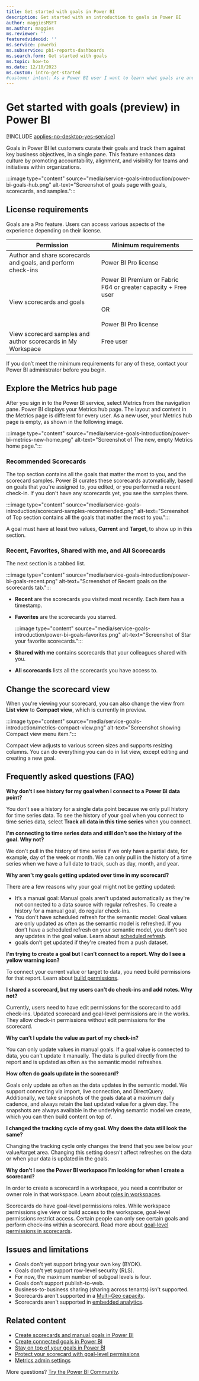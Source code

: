 ```yaml
---
title: Get started with goals in Power BI
description: Get started with an introduction to goals in Power BI
author: maggiesMSFT
ms.author: maggies
ms.reviewer: ''
featuredvideoid: ''
ms.service: powerbi
ms.subservice: pbi-reports-dashboards
ms.search.form: Get started with goals
ms.topic: how-to
ms.date: 12/10/2023
ms.custom: intro-get-started
#customer intent: As a Power BI user I want to learn what goals are and how to use Goals in my Power BI scorecards.
---
```

# Get started with goals (preview) in Power BI

[!INCLUDE [applies-no-desktop-yes-service](../includes/applies-no-desktop-yes-service.md)]

Goals in Power BI let customers curate their goals and track them against key business objectives, in a single pane. This feature enhances data culture by promoting accountability, alignment, and visibility for teams and initiatives within organizations.

:::image type="content" source="media/service-goals-introduction/power-bi-goals-hub.png" alt-text="Screenshot of goals page with goals, scorecards, and samples.":::

## License requirements

Goals are a Pro feature. Users can access various aspects of the experience depending on their license.

|Permission  |Minimum requirements  |
|---------|---------|
|Author and share scorecards and goals, and perform check-ins | Power BI Pro license |
|View scorecards and goals  | Power BI Premium or Fabric F64 or greater capacity + Free user <br><br>OR <br><br>Power BI Pro license |
|View scorecard samples and author scorecards in My Workspace  |  Free user |

If you don’t meet the minimum requirements for any of these, contact your Power BI administrator before you begin.  

## Explore the Metrics hub page

After you sign in to the Power BI service, select Metrics from the navigation pane. Power BI displays your Metrics hub page. The layout and content in the Metrics page is different for every user. As a new user, your Metrics hub page is empty, as shown in the following image.

:::image type="content" source="media/service-goals-introduction/power-bi-metrics-new-home.png" alt-text="Screenshot of The new, empty Metrics home page.":::

### Recommended Scorecards

The top section contains all the goals that matter the most to you, and the scorecard samples. Power BI curates these scorecards automatically, based on goals that you're assigned to, you edited, or you performed a recent check-in. If you don't have any scorecards yet, you see the samples there.

:::image type="content" source="media/service-goals-introduction/scorecard-samples-recommended.png" alt-text="Screenshot of Top section contains all the goals that matter the most to you.":::

A goal must have at least two values, **Current** and **Target**, to show up in this section.

### Recent, Favorites, Shared with me, and All Scorecards

The next section is a tabbed list.

:::image type="content" source="media/service-goals-introduction/power-bi-goals-recent.png" alt-text="Screenshot of Recent goals on the scorecards tab.":::

- **Recent** are the scorecards you visited most recently. Each item has a timestamp.
- **Favorites** are the scorecards you starred.

    :::image type="content" source="media/service-goals-introduction/power-bi-goals-favorites.png" alt-text="Screenshot of Star your favorite scorecards.":::

- **Shared with me** contains scorecards that your colleagues shared with you.
- **All scorecards** lists all the scorecards you have access to.

## Change the scorecard view

When you're viewing your scorecard, you can also change the view from **List view** to **Compact view**, which is currently in preview.

:::image type="content" source="media/service-goals-introduction/metrics-compact-view.png" alt-text="Screenshot showing Compact view menu item.":::

Compact view adjusts to various screen sizes and supports resizing columns. You can do everything you can do in list view, except editing and creating a new goal.

## Frequently asked questions (FAQ)

**Why don’t I see history for my goal when I connect to a Power BI data point?**

You don’t see a history for a single data point because we only pull history for time series data. To see the history of your goal when you connect to time series data, select **Track all data in this time series** when you connect. 

**I'm connecting to time series data and still don’t see the history of the goal. Why not?**

We don't pull in the history of time series if we only have a partial date, for example, day of the week or month. We can only pull in the history of a time series when we have a full date to track, such as day, month, and year.  

**Why aren't my goals getting updated over time in my scorecard?**

There are a few reasons why your goal might not be getting updated:

- It’s a manual goal: Manual goals aren't updated automatically as they're not connected to a data source with regular refreshes. To create a history for a manual goal, do regular check-ins.
- You don't have scheduled refresh for the semantic model: Goal values are only updated as often as the semantic model is refreshed. If you don’t have a scheduled refresh on your semantic model, you don't see any updates in the goal value. Learn about [scheduled refresh](../connect-data/refresh-scheduled-refresh.md).
- goals don’t get updated if they're created from a push dataset. 

**I'm trying to create a goal but I can’t connect to a report. Why do I see a yellow warning icon?**

To connect your current value or target to data, you need build permissions for that report. Learn about [build permissions](../connect-data/service-datasets-build-permissions.md). 

**I shared a scorecard, but my users can’t do check-ins and add notes. Why not?**

Currently, users need to have edit permissions for the scorecard to add check-ins. Updated scorecard and goal-level permissions are in the works. They allow check-in permissions without edit permissions for the scorecard.  

**Why can’t I update the value as part of my check-in?**

You can only update values in manual goals. If a goal value is connected to data, you can't update it manually. The data is pulled directly from the report and is updated as often as the semantic model refreshes.

**How often do goals update in the scorecard?**

Goals only update as often as the data updates in the semantic model. We support connecting via import, live connection, and DirectQuery. Additionally, we take snapshots of the goals data at a maximum daily cadence, and always retain the last updated value for a given day. The snapshots are always available in the underlying semantic model we create, which you can then build content on top of.

**I changed the tracking cycle of my goal. Why does the data still look the same?**

Changing the tracking cycle only changes the trend that you see below your value/target area. Changing this setting doesn't affect refreshes on the data or when your data is updated in the goals.

**Why don’t I see the Power BI workspace I’m looking for when I create a scorecard?**

In order to create a scorecard in a workspace, you need a contributor or owner role in that workspace. Learn about [roles in workspaces](../collaborate-share/service-roles-new-workspaces.md).

Scorecards do have goal-level permissions roles. While workspace permissions give view or build access to the workspace, goal-level permissions restrict access. Certain people can only see certain goals and perform check-ins within a scorecard. Read more about [goal-level permissions in scorecards](service-goals-set-permissions.md).

## Issues and limitations 
  
- Goals don't yet support bring your own key (BYOK).
- Goals don't yet support row-level security (RLS).
- For now, the maximum number of subgoal levels is four.
- Goals don't support publish-to-web.
- Business-to-business sharing (sharing across tenants) isn't supported.
- Scorecards aren't supported in a [Multi-Geo capacity](../admin/service-admin-premium-multi-geo.md).
- Scorecards aren't supported in [embedded analytics](../developer/embedded/embedded-analytics-power-bi.md).

## Related content

- [Create scorecards and manual goals in Power BI](service-goals-create.md)
- [Create connected goals in Power BI](service-goals-create-connected.md)
- [Stay on top of your goals in Power BI](service-goals-check-in.md)
- [Protect your scorecard with goal-level permissions](service-goals-set-permissions.md)
- [Metrics admin settings](/fabric/admin/service-admin-portal-goals-settings)

More questions? [Try the Power BI Community](https://community.powerbi.com/).
